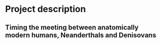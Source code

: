 # Project description
## Timing the meeting between anatomically modern humans, Neanderthals and Denisovans
